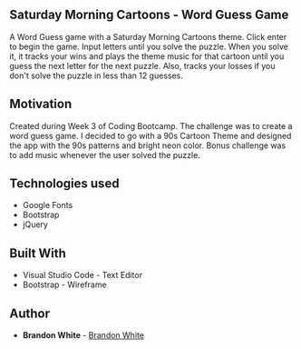 ## Saturday Morning Cartoons - Word Guess Game
A Word Guess game with a Saturday Morning Cartoons theme. Click enter to begin the game. Input letters until you solve the puzzle. When you solve it, it tracks your wins and plays the theme music for that cartoon until you guess the next letter for the next puzzle. Also, tracks your losses if you don't solve the puzzle in less than 12 guesses.

## Motivation
Created during Week 3 of Coding Bootcamp. The challenge was to create a word guess game. I decided to go with a 90s Cartoon Theme and designed the app with the 90s patterns and bright neon color. Bonus challenge was to add music whenever the user solved the puzzle.

## Technologies used
- Google Fonts
- Bootstrap
- jQuery

## Built With

* Visual Studio Code - Text Editor
* Bootstrap - Wireframe

## Author

* **Brandon White** - [Brandon White](https://github.com/iambrandonwhite)
